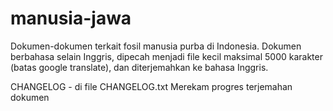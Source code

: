# manusia-jawa

Dokumen-dokumen terkait fosil manusia purba di Indonesia.
Dokumen berbahasa selain Inggris, dipecah menjadi file kecil maksimal 5000 karakter (batas google translate), dan diterjemahkan ke bahasa Inggris.

CHANGELOG - di file CHANGELOG.txt
Merekam progres terjemahan dokumen
